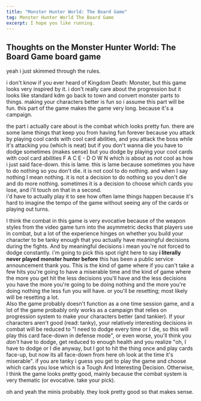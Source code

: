 ```yaml
---
title: "Monster Hunter World: The Board Game"
tag: Monster Hunter World The Board Game
excerpt: I hope you like running.
---
```


<h2>
<span class="cd-container">Thoughts on the Monster Hunter World: The Board Game board game</span>
</h2>


yeah i just skimmed through the rules. 

i don't know if you ever heard of Kingdom Death: Monster, but this game looks very inspired by it. i don't really care about the progression but it looks like standard kdm go back to town and convert monster parts to things. making your characters better is fun so i assume this part will be fun. this part of the game makes the game very long. because it's a campaign.

the part i actually care about is the combat which looks pretty fun.
there are some lame things that keep you from having fun forever because you attack by playing cool cards with cool card abilities, and you attack the boss while it's attacking you (which is neat) but if you don't wanna die you have to dodge sometimes (makes sense) but you dodge by playing your cool cards with cool card abilities F A C E - D O W N which is about as *not* cool as how i just said face-down. this is lame. this is lame because sometimes you have to do nothing so you don't die. it is not cool to do nothing. and when I say nothing I mean nothing. it is not a decision to do nothing so you don't die and do more nothing. sometimes it is a decision to choose which cards you lose, and i'll touch on that in a second.  
i'd have to actually play it to see how often lame things happen because it's hard to imagine the tempo of the game without seeing any of the cards or playing out turns. 

I think the combat in this game is very evocative because of the weapon styles from the video game turn into the asymmetric decks that players use in combat, but a lot of the experience hinges on whether you build your character to be tanky enough that you actually have meaningful decisions during the fights. And by meaningful decisions i mean you're not forced to dodge constantly. i'm going to pick this spot right here to say **i literally never played monster hunter before** this has been a public service announcement thank you. This is the kind of game where if you can't take a few hits you're going to have a miserable time and the kind of game where the more you get hit the less decisions you'll have and the less decisions you have the more you're going to be doing nothing and the more you're doing nothing the less fun you will have. or you'll be resetting; most likely will be resetting a lot.  
Also the game probably doesn't function as a one time session game, and a lot of the game probably only works as a campaign that relies on progression system to make your characters better (and tankier).  If your characters aren't good (read: tanky), your relatively interesting decisions in combat will be reduced to "I need to dodge every time or I die, so this will play this card face-down in defense mode", or even worse, you'll think you *don't* have to dodge, get reduced to enough health and you realize "oh, I have to dodge or I die anyway, but I got to hit the thing once and play cards face-up, but now its all face-down from here oh look at the time it's miserable". if you are tanky i guess you get to play the game and choose which cards you lose which is a Tough And Interesting Decision. Otherwise, I think the game looks pretty good, mainly because the combat system is very thematic (or evocative. take your pick).

oh and yeah the minis probably. they look pretty good so that makes sense.